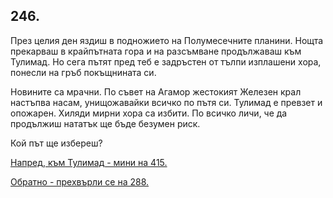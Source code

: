 ## 246.

През целия ден яздиш в подножието на Полумесечните планини.
Нощта прекарваш в крайпътната гора и на разсъмване продължаваш
към Тулимад. Но сега пътят пред теб е задръстен от тълпи изплашени
хора, понесли на гръб покъщнината си.

Новините са мрачни. По съвет на Агамор жестокият Железен крал
настъпва насам, унищожавайки всичко по пътя си. Тулимад е превзет
и опожарен. Хиляди мирни хора са избити. По всичко личи, че да
продължиш нататък ще бъде безумен риск.

Кой път ще избереш?

[Напред, към Тулимад - мини на 415.](./415)

[Обратно - прехвърли се на 288.](./288)
